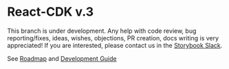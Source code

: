 # React-CDK v.3

This branch is under development. Any help with code review, bug reporting/fixes, ideas, wishes, objections, PR creation, docs writing is very appreciated! If you are interested, please contact us in the [Storybook Slack](https://now-examples-slackin-nqnzoygycp.now.sh/).

See [Roadmap](ROADMAP.md) and [Development Guide](docs/development.md)

